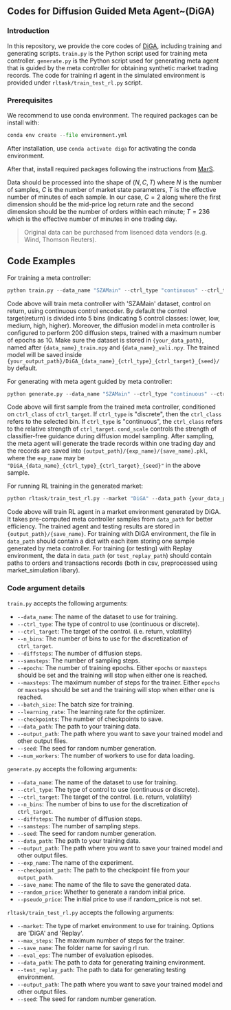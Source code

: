## Codes for Diffusion Guided Meta Agent~(DiGA)

### Introduction
In this repository, we provide the core codes of [DiGA](https://arxiv.org/pdf/2408.12991), including training and generating scripts.
`train.py` is the Python script used for training meta controller. `generate.py` is the Python script used for generating meta agent that is guided by the meta controller for obtaining synthetic market trading records. The code for training rl agent in the simulated environment is provided under `rltask/train_test_rl.py` script.

### Prerequisites
We recommend to use conda environment. The required packages can be install with:
```python
conda env create --file environment.yml
```
After installation, use `conda activate diga` for activating the conda environment.

After that, install required packages following the instructions from [MarS](https://github.com/microsoft/MarS).

Data should be processed into the shape of $(N, C, T)$ where $N$ is the number of samples, $C$ is the number of market state parameters, $T$ is the effective number of minutes of each sample. In our case, $C=2$ along where the first dimension should be the mid-price log return rate and the second dimension should be the number of orders within each minute; $T=236$ which is the effective number of minutes in one trading day. 

> Original data can be purchased from lisenced data vendors (e.g. Wind, Thomson Reuters).


## Code Examples
For training a meta controller:

```python
python train.py --data_name "SZAMain" --ctrl_type "continuous" --ctrl_target "return" --n_bins 5 --diffsteps 200 --epochs 10 --checkpoints 3 --data_path {your_data_path} --output_path {your_output_path} --seed 0
```

Code above will train meta controller with 'SZAMain' dataset, control on return, using continuous control encoder. By default the control target(return) is divided into 5 bins (indicating 5 control classes: lower, low, medium, high, higher). Moreover, the diffusion model in meta controller is configured to perform 200 diffusion steps, trained with a maximum number of epochs as 10. Make sure the dataset is stored in `{your_data_path}`, named after `{data_name}_train.npy` and `{data_name}_vali.npy`. The trained model will be saved inside `{your_output_path}/DiGA_{data_name}_{ctrl_type}_{ctrl_target}_{seed}/` by default. 

For generating with meta agent guided by meta controller:

```python
python generate.py --data_name "SZAMain" --ctrl_type "continuous" --ctrl_target "return" --ctrl_class 0 --cond_scale 1 --samsteps 20 --data_path {your_data_path} --output_path {your_output_path} --exp_name {your_exp_name} --checkpoint_path "last.ckpt" --save_name "DiGA_generation" --seed 0
```

Code above will first sample from the trained meta controller, conditioned on `ctrl_class` of `ctrl_target`. If `ctrl_type` is "discrete", then the `ctrl_class` refers to the selected bin. If `ctrl_type` is "continuous", the `ctrl_class` refers to the relative strength of `ctrl_target`. `cond_scale` controls the strength of classifier-free guidance during diffusion model sampling. After sampling, the meta agent will generate the trade records within one trading day and the records are saved into `{output_path}/{exp_name}/{save_name}.pkl`, where the `exp_name` may be `"DiGA_{data_name}_{ctrl_type}_{ctrl_target}_{seed}"` in the above sample.

For running RL training in the generated market:
```python
python rltask/train_test_rl.py --market "DiGA" --data_path {your_data_path} --test_replay_path {your_test_replay_path} --output_path {your_output_path} --save_name {your_save_name}
```
Code above will train RL agent in a market environment generated by DiGA. It takes pre-computed meta controller samples from `data_path` for better efficiency. The trained agent and testing results are stored in `{output_path}/{save_name}`. For training with DiGA environment, the file in `data_path` should contain a dict with each item storing one sample generated by meta controller. For training (or testing) with Replay environment, the data in `data_path` (or `test_replay_path`) should contain paths to orders and transactions records (both in csv, preprocessed using market_simulation libary).

### Code argument details
`train.py` accepts the following arguments:
- `--data_name`: The name of the dataset to use for training.
- `--ctrl_type`: The type of control to use (continuous or discrete).
- `--ctrl_target`: The target of the control. (i.e. return, volatility)
- `--n_bins`: The number of bins to use for the discretization of `ctrl_target`.
- `--diffsteps`: The number of diffusion steps.
- `--samsteps`: The number of sampling steps.
- `--epochs`: The number of training epochs. Either `epochs` or `maxsteps` should be set and the training will stop when either one is reached.
- `--maxsteps`: The maximum number of steps for the trainer. Either `epochs` or `maxsteps` should be set and the training will stop when either one is reached.
- `--batch_size`: The batch size for training.
- `--learning_rate`: The learning rate for the optimizer.
- `--checkpoints`: The number of checkpoints to save.
- `--data_path`: The path to your training data.
- `--output_path`: The path where you want to save your trained model and other output files.
- `--seed`: The seed for random number generation.
- `--num_workers`: The number of workers to use for data loading.

`generate.py` accepts the following arguments:

- `--data_name`: The name of the dataset to use for training.
- `--ctrl_type`: The type of control to use (continuous or discrete).
- `--ctrl_target`: The target of the control. (i.e. return, volatility)
- `--n_bins`: The number of bins to use for the discretization of `ctrl_target`.
- `--diffsteps`: The number of diffusion steps.
- `--samsteps`: The number of sampling steps.
- `--seed`: The seed for random number generation.
- `--data_path`: The path to your training data.
- `--output_path`: The path where you want to save your trained model and other output files.
- `--exp_name`: The name of the experiment.
- `--checkpoint_path`: The path to the checkpoint file from your `output_path`.
- `--save_name`: The name of the file to save the generated data.
- `--random_price`: Whether to generate a random initial price.
- `--pseudo_price`: The initial price to use if random_price is not set.

`rltask/train_test_rl.py` accepts the following arguments:

- `--market`: The type of market environment to use for training. Options are 'DiGA' and 'Replay'.
- `--max_steps`: The maximum number of steps for the trainer.
- `--save_name`: The folder name for saving rl run.
- `--eval_eps`: The number of evaluation episodes.
- `--data_path`: The path to data for generating training environment.
- `--test_replay_path`: The path to data for generating testing environment.
- `--output_path`: The path where you want to save your trained model and other output files.
- `--seed`: The seed for random number generation.